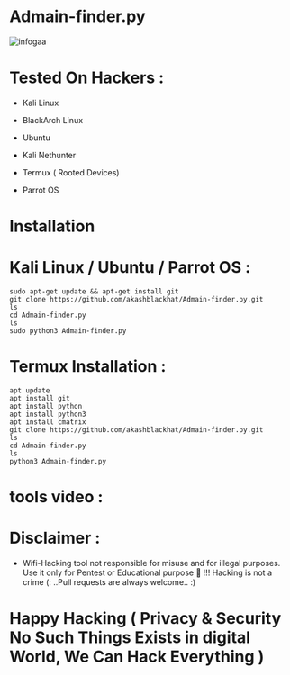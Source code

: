 # Admain-finder.py
![infogaa](https://user-images.githubusercontent.com/88341460/216569040-aabe73a3-5b3b-4184-9587-bc9e02221e2e.jpg)
# Tested On Hackers :
 
 * Kali Linux

 * BlackArch Linux
 
 * Ubuntu

 * Kali Nethunter

 * Termux ( Rooted Devices)

 * Parrot OS
# Installation
# Kali Linux / Ubuntu / Parrot OS :
    sudo apt-get update && apt-get install git
    git clone https://github.com/akashblackhat/Admain-finder.py.git
    ls
    cd Admain-finder.py
    ls
    sudo python3 Admain-finder.py
# Termux Installation :
    apt update 
    apt install git 
    apt install python
    apt install python3
    apt install cmatrix
    git clone https://github.com/akashblackhat/Admain-finder.py.git
    ls
    cd Admain-finder.py
    ls
    python3 Admain-finder.py
# tools video :
# Disclaimer :
* Wifi-Hacking tool not responsible for misuse and for illegal purposes. Use it only for       Pentest or Educational purpose 🏴 !!!
 Hacking is not a crime (: ..Pull requests are always welcome.. :)
 # Happy Hacking ( Privacy & Security No Such Things Exists in digital World, We Can Hack Everything )
